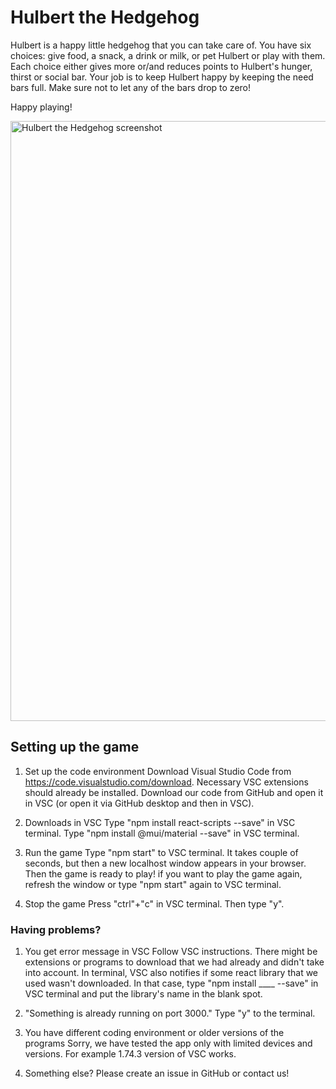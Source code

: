 # Hulbert the Hedgehog

Hulbert is a happy little hedgehog that you can take care of. You have six choices: give food, a snack, a drink or milk, or pet Hulbert or play with them. Each choice either gives more or/and reduces points to Hulbert's hunger, thirst or social bar. Your job is to keep Hulbert happy by keeping the need bars full. Make sure not to let any of the bars drop to zero!

Happy playing!

<img width="960" alt="Hulbert the Hedgehog screenshot" src="https://user-images.githubusercontent.com/82028978/213288882-23047a36-45f1-4e2a-8a8a-1d28ffbc1f4f.png">


## Setting up the game

1. Set up the code environment
Download Visual Studio Code from https://code.visualstudio.com/download. Necessary VSC extensions should already be installed. Download our code from GitHub and open it in VSC (or open it via GitHub desktop and then in VSC).

2. Downloads in VSC
Type "npm install react-scripts --save" in VSC terminal. Type "npm install @mui/material --save" in VSC terminal.

3. Run the game
Type "npm start" to VSC terminal. It takes couple of seconds, but then a new localhost window appears in your browser. Then the game is ready to play! if you want to play the game again, refresh the window or type "npm start" again to VSC terminal.

4. Stop the game
Press "ctrl"+"c" in VSC terminal. Then type "y".

### Having problems?

1. You get error message in VSC
Follow VSC instructions. There might be extensions or programs to download that we had already and didn't take into account. In terminal, VSC also notifies if some react library that we used wasn't downloaded. In that case, type "npm install ____ --save" in VSC terminal and put the library's name in the blank spot.

2. "Something is already running on port 3000."
Type "y" to the terminal. 

3. You have different coding environment or older versions of the programs
Sorry, we have tested the app only with limited devices and versions. For example 1.74.3 version of VSC works.

4. Something else?
Please create an issue in GitHub or contact us!

